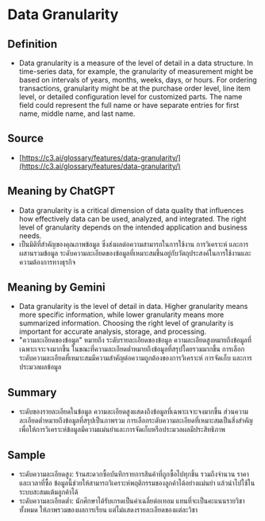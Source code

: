 # Data Granularity

## Definition
  - Data granularity is a measure of the level of detail in a data structure. In time-series data, for example, the granularity of measurement might be based on intervals of years, months, weeks, days, or hours. For ordering transactions, granularity might be at the purchase order level, line item level, or detailed configuration level for customized parts. The name field could represent the full name or have separate entries for first name, middle name, and last name.

## Source

  - [https://c3.ai/glossary/features/data-granularity/](https://c3.ai/glossary/features/data-granularity/)

## Meaning by ChatGPT

  - Data granularity is a critical dimension of data quality that influences how effectively data can be used, analyzed, and integrated. The right level of granularity depends on the intended application and business needs.
  - เป็นมิติที่สำคัญของคุณภาพข้อมูล ซึ่งส่งผลต่อความสามารถในการใช้งาน การวิเคราะห์ และการผสานรวมข้อมูล ระดับความละเอียดของข้อมูลที่เหมาะสมขึ้นอยู่กับวัตถุประสงค์ในการใช้งานและความต้องการทางธุรกิจ

## Meaning by Gemini

  - Data granularity is the level of detail in data. Higher granularity means more specific information, while lower granularity means more summarized information. Choosing the right level of granularity is important for accurate analysis, storage, and processing.
  - "ความละเอียดของข้อมูล" หมายถึง ระดับรายละเอียดของข้อมูล ความละเอียดสูงหมายถึงข้อมูลที่เฉพาะเจาะจงมากขึ้น ในขณะที่ความละเอียดต่ำหมายถึงข้อมูลที่สรุปโดยรวมมากขึ้น การเลือกระดับความละเอียดที่เหมาะสมมีความสำคัญต่อความถูกต้องของการวิเคราะห์ การจัดเก็บ และการประมวลผลข้อมูล

## Summary

  - ระดับของรายละเอียดในข้อมูล ความละเอียดสูงแสดงถึงข้อมูลที่เฉพาะเจาะจงมากขึ้น ส่วนความละเอียดต่ำหมายถึงข้อมูลที่สรุปเป็นภาพรวม การเลือกระดับความละเอียดที่เหมาะสมเป็นสิ่งสำคัญเพื่อให้การวิเคราะห์ข้อมูลมีความแม่นยำและการจัดเก็บหรือประมวลผลมีประสิทธิภาพ

## Sample

  - ระดับความละเอียดสูง: ร้านสะดวกซื้อบันทึกรายการสินค้าที่ถูกซื้อไปทุกชิ้น รวมถึงจำนวน ราคา และเวลาที่ซื้อ ข้อมูลนี้ช่วยให้สามารถวิเคราะห์พฤติกรรมของลูกค้าได้อย่างแม่นยำ แล้วนำไปใช้ในระบบสะสมแต้มลูกค้าได้
  - ระดับความละเอียดต่ำ: นักศึกษาได้รับเกรดเป็นค่าเฉลี่ยต่อเทอม แทนที่จะเป็นคะแนนรายวิชาทั้งหมด ให้ภาพรวมของผลการเรียน แต่ไม่แสดงรายละเอียดของแต่ละวิชา
